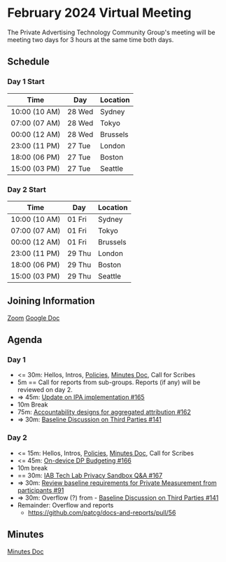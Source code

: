 # February 2024 Virtual Meeting

The Private Advertising Technology Community Group's meeting will be meeting two days for 3 hours at the same time both days.

## Schedule

### Day 1 Start

| Time          | Day    | Location      |
| ------------- | ------ | ------------- |
| 10:00 (10 AM) | 28 Wed | Sydney        |
| 07:00 (07 AM) | 28 Wed | Tokyo         |
| 00:00 (12 AM) | 28 Wed | Brussels      |
| 23:00 (11 PM) | 27 Tue | London        |
| 18:00 (06 PM) | 27 Tue | Boston        |
| 15:00 (03 PM) | 27 Tue | Seattle       |

### Day 2 Start

| Time          | Day    | Location      |
| ------------- | ------ | ------------- |
| 10:00 (10 AM) | 01 Fri | Sydney        |
| 07:00 (07 AM) | 01 Fri | Tokyo         |
| 00:00 (12 AM) | 01 Fri | Brussels      |
| 23:00 (11 PM) | 29 Thu | London        |
| 18:00 (06 PM) | 29 Thu | Boston        |
| 15:00 (03 PM) | 29 Thu | Seattle       |

## Joining Information

[Zoom](https://w3c.zoom.us/j/82659868398?pwd=R2wyMlVzVGcwcmZJb1BpZmdDc2crUT09)
[Google Doc](https://docs.google.com/document/d/1YB3QTwCaPW5JG3itbyE2x8_5b7h_bCjKJQ7n0A65zhU/edit?usp=sharing)

## Agenda

### Day 1

- <= 30m: Hellos, Intros, [Policies](https://github.com/patcg/meetings/blob/main/W3C%20Read%20All%20About%20It!.pdf), [Minutes Doc](https://docs.google.com/document/d/1YB3QTwCaPW5JG3itbyE2x8_5b7h_bCjKJQ7n0A65zhU/edit#heading=h.48lwuq3wupr2), Call for Scribes
- 5m == Call for reports from sub-groups. Reports (if any) will be reviewed on day 2.
- => 45m: [Update on IPA implementation #165](https://github.com/patcg/meetings/issues/165)
- 10m Break
- 75m: [Accountability designs for aggregated attribution #162](https://github.com/patcg/meetings/issues/162)
- => 30m: [Baseline Discussion on Third Parties #141](https://github.com/patcg/meetings/issues/141)

### Day 2

- <= 15m: Hellos, Intros, [Policies](https://github.com/patcg/meetings/blob/main/W3C%20Read%20All%20About%20It!.pdf), [Minutes Doc](https://docs.google.com/document/d/1YB3QTwCaPW5JG3itbyE2x8_5b7h_bCjKJQ7n0A65zhU/edit#heading=h.48lwuq3wupr2), Call for Scribes
- <= 45m: [On-device DP Budgeting #166](https://github.com/patcg/meetings/issues/166)
- 10m break
- == 30m: [IAB Tech Lab Privacy Sandbox Q&A #167](https://github.com/patcg/meetings/issues/167)
- => 30m: [Review baseline requirements for Private Measurement from participants #91](https://github.com/patcg/meetings/issues/91)
- => 30m: Overflow (?) from - [Baseline Discussion on Third Parties #141](https://github.com/patcg/meetings/issues/141)
- Remainder: Overflow and reports
  - https://github.com/patcg/docs-and-reports/pull/56   

## Minutes

[Minutes Doc](https://docs.google.com/document/d/1YB3QTwCaPW5JG3itbyE2x8_5b7h_bCjKJQ7n0A65zhU/edit#heading=h.48lwuq3wupr2)
